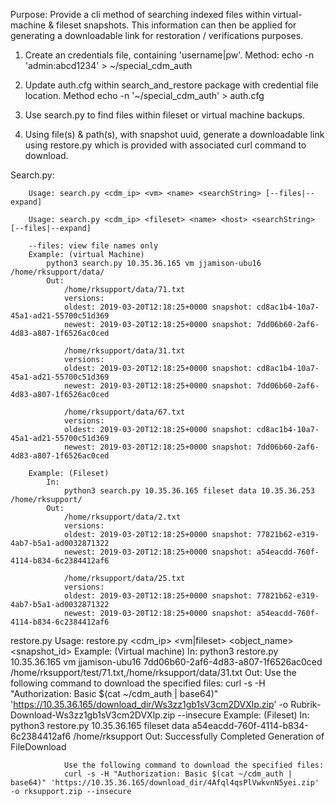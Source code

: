 Purpose: 
Provide a cli method of searching indexed files within virtual-machine & fileset snapshots. This information can then be applied 
for generating a downloadable link for restoration / verifications purposes. 

1. Create an credentials file, containing 'username|pw'. 
    Method: echo -n 'admin:abcd1234' > ~/special_cdm_auth

2. Update auth.cfg within search_and_restore package with credential file location. 
    Method echo -n '~/special_cdm_auth' > auth.cfg

3. Use search.py to find files within fileset or virtual machine backups.

4. Using file(s) & path(s), with snapshot uuid, generate a downloadable link using restore.py which is provided with associated curl command to download.

Search.py:

        Usage: search.py <cdm_ip> <vm> <name> <searchString> [--files|--expand]

        Usage: search.py <cdm_ip> <fileset> <name> <host> <searchString> [--files|--expand]

        --files: view file names only 
        Example: (virtual Machine)
            python3 search.py 10.35.36.165 vm jjamison-ubu16 /home/rksupport/data/
            Out:
                /home/rksupport/data/71.txt
                versions:
                oldest: 2019-03-20T12:18:25+0000 snapshot: cd8ac1b4-10a7-45a1-ad21-55700c51d369
                newest: 2019-03-20T12:18:25+0000 snapshot: 7dd06b60-2af6-4d83-a807-1f6526ac0ced 

                /home/rksupport/data/31.txt
                versions:
                oldest: 2019-03-20T12:18:25+0000 snapshot: cd8ac1b4-10a7-45a1-ad21-55700c51d369
                newest: 2019-03-20T12:18:25+0000 snapshot: 7dd06b60-2af6-4d83-a807-1f6526ac0ced 

                /home/rksupport/data/67.txt
                versions:
                oldest: 2019-03-20T12:18:25+0000 snapshot: cd8ac1b4-10a7-45a1-ad21-55700c51d369
                newest: 2019-03-20T12:18:25+0000 snapshot: 7dd06b60-2af6-4d83-a807-1f6526ac0ced 

        Example: (Fileset)
            In:
                python3 search.py 10.35.36.165 fileset data 10.35.36.253 /home/rksupport/ 
            Out:
                /home/rksupport/data/2.txt
                versions:
                oldest: 2019-03-20T12:18:25+0000 snapshot: 77821b62-e319-4ab7-b5a1-ad0032871322
                newest: 2019-03-20T12:18:25+0000 snapshot: a54eacdd-760f-4114-b834-6c2384412af6 

                /home/rksupport/data/25.txt
                versions:
                oldest: 2019-03-20T12:18:25+0000 snapshot: 77821b62-e319-4ab7-b5a1-ad0032871322
                newest: 2019-03-20T12:18:25+0000 snapshot: a54eacdd-760f-4114-b834-6c2384412af6 

restore.py
        Usage:
            restore.py <cdm_ip> <vm|fileset> <object_name> <snapshot_id> <filepaths>
        Example: (Virtual machine)
            In:
                python3 restore.py 10.35.36.165 vm jjamison-ubu16 7dd06b60-2af6-4d83-a807-1f6526ac0ced /home/rksupport/test/71.txt,/home/rksupport/data/31.txt
            Out:
                Use the following command to download the specified files: 
                curl -s -H "Authorization: Basic $(cat ~/cdm_auth | base64)" 'https://10.35.36.165/download_dir/Ws3zz1gb1sV3cm2DVXlp.zip' -o Rubrik-Download-Ws3zz1gb1sV3cm2DVXlp.zip --insecure
        Example: (Fileset)
            In:
                python3 restore.py 10.35.36.165 fileset data a54eacdd-760f-4114-b834-6c2384412af6 /home/rksupport
            Out:
                Successfully Completed Generation of FileDownload

                Use the following command to download the specified files: 
                curl -s -H "Authorization: Basic $(cat ~/cdm_auth | base64)" 'https://10.35.36.165/download_dir/4Afql4qsPlVwkvnN5yei.zip' -o rksupport.zip --insecure
